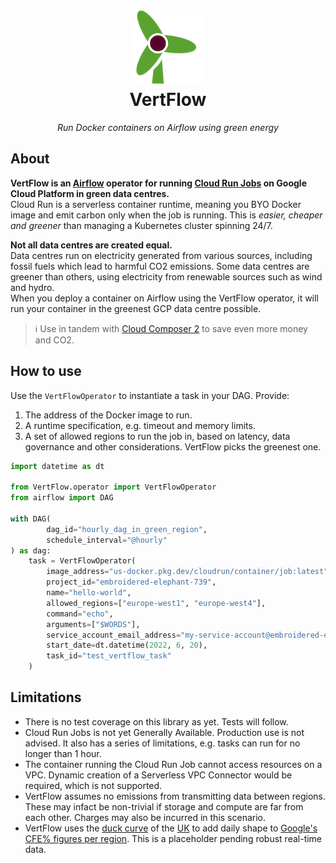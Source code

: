 <dl>
  <h1>
    <div align=center><img src="logo.png" alt="logo"/></div>
    <div align=center>VertFlow</div>
  </h1>
  <p align="center"><i>Run Docker containers on Airflow using green energy</i></p>
</dl>

## About

**VertFlow is an [Airflow](https://airflow.apache.org/) operator for
running [Cloud Run Jobs](https://cloud.google.com/run/docs/create-jobs) on Google Cloud Platform in green data
centres.**  
Cloud Run is a serverless container runtime, meaning you BYO Docker image and emit carbon only when the job is running.
This is *easier, cheaper and greener* than managing a Kubernetes cluster spinning 24/7.

**Not all data centres are created equal.**  
Data centres run on electricity generated from various sources, including fossil fuels which lead to harmful CO2
emissions. Some data centres are greener than others, using electricity from renewable sources such as wind and hydro.  
When you deploy a container on Airflow using the VertFlow operator, it will run your container in the greenest GCP data
centre possible.

> ℹ️ Use in tandem
> with [Cloud Composer 2](https://cloud.google.com/composer/docs/composer-2/composer-versioning-overview) to save even
> more money and CO2.

## How to use

Use the `VertFlowOperator` to instantiate a task in your DAG.
Provide:

1. The address of the Docker image to run.
2. A runtime specification, e.g. timeout and memory limits.
3. A set of allowed regions to run the job in, based on latency, data governance and other considerations. VertFlow
   picks
   the greenest one.

```python
import datetime as dt

from VertFlow.operator import VertFlowOperator
from airflow import DAG

with DAG(
        dag_id="hourly_dag_in_green_region",
        schedule_interval="@hourly"
) as dag:
    task = VertFlowOperator(
        image_address="us-docker.pkg.dev/cloudrun/container/job:latest",
        project_id="embroidered-elephant-739",
        name="hello-world",
        allowed_regions=["europe-west1", "europe-west4"],
        command="echo",
        arguments=["$WORDS"],
        service_account_email_address="my-service-account@embroidered-elephant-739.iam.gserviceaccount.com",
        start_date=dt.datetime(2022, 6, 20),
        task_id="test_vertflow_task"
    )
```

## Limitations

* There is no test coverage on this library as yet. Tests will follow.
* Cloud Run Jobs is not yet Generally Available. Production use is not advised. It also has a series of limitations,
  e.g. tasks can run for no longer than 1 hour.
* The container running the Cloud Run Job cannot access resources on a VPC. Dynamic creation of a Serverless VPC
  Connector would be required, which is not supported.
* VertFlow assumes no emissions from transmitting data between regions. These may infact be non-trivial if storage and
  compute are far from each other. Charges may also be incurred in this scenario.
* VertFlow uses the [duck curve](https://en.wikipedia.org/wiki/Duck_curve) of the [UK](https://carbonintensity.org.uk/)
  to add daily shape to [Google's CFE% figures per region](https://cloud.google.com/sustainability/region-carbon#data).
  This is a placeholder pending robust real-time data.
